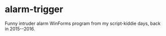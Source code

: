 # alarm-trigger

Funny intruder alarm WinForms program from my script-kiddie days, back in 2015--2016.

